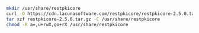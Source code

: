﻿```sh
mkdir /usr/share/restpkicore
curl -O https://cdn.lacunasoftware.com/restpkicore/restpkicore-2.5.0.tar.gz
tar xzf restpkicore-2.5.0.tar.gz -C /usr/share/restpkicore
chmod -R a=,u+rwX,go+rX /usr/share/restpkicore
```
